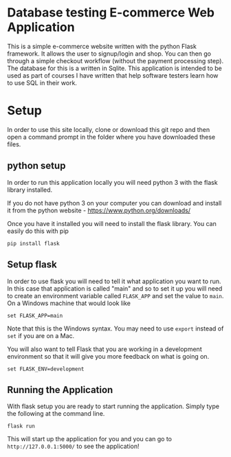 # Database testing E-commerce Web Application
This is a simple e-commerce website written with the python Flask framework. It allows the user to signup/login and shop. You can then go through a simple checkout workflow (without the payment processing step). The database for this is a written in Sqlite. This application is intended to be used as part of courses I have written that help  software testers learn how to use SQL in their work.  


# Setup
In order to use this site locally, clone or download this git repo and then open a command prompt in the folder where you have downloaded these files.

## python setup
In order to run this application locally you will need python 3 with the flask library installed.

If you do not have python 3 on your computer you can download and install it from the python website - https://www.python.org/downloads/

Once you have it installed you will need to install the flask library. You can easily do this with pip

```pip install flask```

## Setup flask
In order to use flask you will need to tell it what application you want to run. In this case that application is called "main" and so to set it up you will need to create an environment variable called `FLASK_APP` and set the value to `main`. On a Windows machine that would look like 

```set FLASK_APP=main```

Note that this is the Windows syntax. You may need to use `export` instead of `set` if you are on a Mac.

You will also want to tell Flask that you are working in a development environment so that it will give you more feedback on what is going on.

```set FLASK_ENV=development```

## Running the Application

With flask setup you are ready to start running the application. Simply type the following at the command line.

```flask run```

This will start up the application for you and you can go to `http://127.0.0.1:5000/` to see the application!
